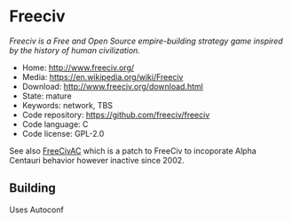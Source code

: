# Freeciv

_Freeciv is a Free and Open Source empire-building strategy game inspired by the history of human civilization._

- Home: http://www.freeciv.org/
- Media: https://en.wikipedia.org/wiki/Freeciv
- Download: http://www.freeciv.org/download.html
- State: mature
- Keywords: network, TBS
- Code repository: https://github.com/freeciv/freeciv
- Code language: C
- Code license: GPL-2.0

See also [FreeCivAC](http://freecivac.sourceforge.net/) which is a patch to FreeCiv to incoporate Alpha Centauri behavior
however inactive since 2002.

## Building

Uses Autoconf

